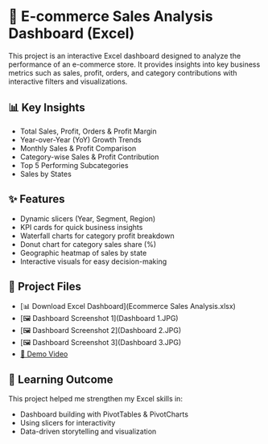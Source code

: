 # 🛒 E-commerce Sales Analysis Dashboard (Excel)

This project is an interactive Excel dashboard designed to analyze the performance of an e-commerce store. It provides insights into key business metrics such as sales, profit, orders, and category contributions with interactive filters and visualizations.

## 📊 Key Insights
- Total Sales, Profit, Orders & Profit Margin
- Year-over-Year (YoY) Growth Trends
- Monthly Sales & Profit Comparison
- Category-wise Sales & Profit Contribution
- Top 5 Performing Subcategories
- Sales by States

## ✨ Features
- Dynamic slicers (Year, Segment, Region)
- KPI cards for quick business insights
- Waterfall charts for category profit breakdown
- Donut chart for category sales share (%)
- Geographic heatmap of sales by state
- Interactive visuals for easy decision-making

## 📂 Project Files
- [📊 Download Excel Dashboard](Ecommerce Sales Analysis.xlsx)  
- [🖼 Dashboard Screenshot 1](Dashboard 1.JPG)  
- [🖼 Dashboard Screenshot 2](Dashboard 2.JPG)  
- [🖼 Dashboard Screenshot 3](Dashboard 3.JPG)  
- [🎥 Demo Video](Dashboard.mp4) 

## 🎯 Learning Outcome
This project helped me strengthen my Excel skills in:
- Dashboard building with PivotTables & PivotCharts
- Using slicers for interactivity
- Data-driven storytelling and visualization
